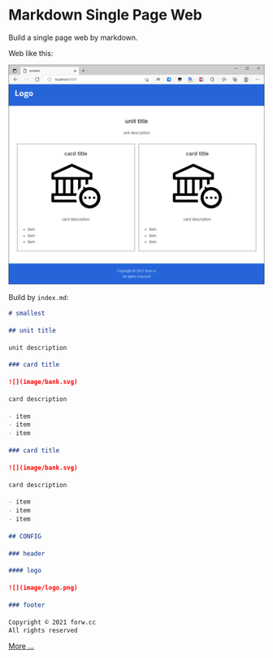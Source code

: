 # Markdown Single Page Web

Build a single page web by markdown.

Web like this:

![](image/snap.png)

Build by `index.md`:

```markdown
# smallest

## unit title

unit description

### card title

![](image/bank.svg)

card description

- item
- item
- item

### card title

![](image/bank.svg)

card description

- item
- item
- item

## CONFIG

### header

#### logo

![](image/logo.png)

### footer

Copyright © 2021 forw.cc  
All rights reserved
```

[More ... ](doc/Home.md)